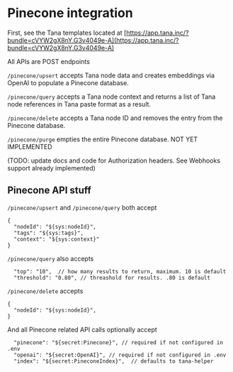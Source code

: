 # Pinecone integration

First, see the Tana templates located at [https://app.tana.inc/?bundle=cVYW2gX8nY.G3v4049e-A](https://app.tana.inc/?bundle=cVYW2gX8nY.G3v4049e-A)

All APIs are POST endpoints

`/pinecone/upsert` accepts Tana node data and creates
embeddings via OpenAI to populate a Pinecone database.

`/pinecone/query` accepts a Tana node context and returns a list of 
Tana node references in Tana paste format as a result.

`/pinecone/delete` accepts a Tana node ID and removes the entry from the
Pinecone database.

`/pinecone/purge` empties the entire Pinecone database. NOT YET IMPLEMENTED

(TODO: update docs and code for Authorization headers. See Webhooks support already implemented)

## Pinecone API stuff

`/pinecone/upsert` and `/pinecone/query` both accept
``` 
{ 
  "nodeId": "${sys:nodeId}",  
  "tags": "${sys:tags}", 
  "context": "${sys:context}" 
}
```

`/pinecone/query` also accepts
```
  "top": "10",  // how many results to return, maximum. 10 is default
  "threshold": "0.80", // threashold for results. .80 is default
```

`/pinecone/delete` accepts
``` 
{ 
  "nodeId": "${sys:nodeId}",  
}
```

And all Pinecone related API calls optionally accept
```
  "pinecone": "${secret:Pinecone}", // required if not configured in .env
  "openai": "${secret:OpenAI}", // required if not configured in .env
  "index": "${secret:PineconeIndex}",  // defaults to tana-helper
```
